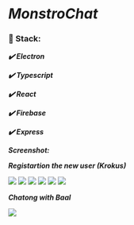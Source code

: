 # ***MonstroChat***

### :scroll: Stack:

   ***:heavy_check_mark: Electron***
   
   ***:heavy_check_mark: Typescript***
   
   ***:heavy_check_mark: React***
   
   ***:heavy_check_mark: Firebase***
   
   ***:heavy_check_mark: Express***

***Screenshot:***

***Registartion the new user (Krokus)***

![](https://lh3.googleusercontent.com/k5mNG4vWTXFpG3u3TPPIPBiMxaOLpC7RhdW8SOycYckfs8g6eypfzxJfETh0GGR-e9elCyQ0iCVudz9w7yASrPBymN_0jRW4kpUU6elM2mxMco3gU7qS28asQrysDTXDQAFvh1z1SgDCXF5h-B5U9KdNvtxSRZ-vXnmfeaXUW4yN1Lz7N1yH3h89mjrsTO-SJdZuLMOsD6wxN39GKw7iLdfv9n7lVdMbU570hLAmWQYVidYeIjOcCqJ5QVmZhPstXh3usW5xYJNFPzhEwTQH2PBC1msw0V7mF8MWOgk0TsUfveafK0CEVPE4H8g60RcP5FaGtbNvGOzAsN_Kt4IZ58JOeD-9clCtlMkD590u5b7zdp4GiauO4QJ9LNLfejIyOYh3KcKbmPOEQH-Vt2PLGVgIqt77xH4j5txJ7gT27LUgQJep-n44tirXpe9mMECiuG_X4RtVuGfjUdbjjyNrJZ0Hwo_tCyklu4wUneK1ZIYbsHh72JYm8BVqq5D2x9SxmyWh9VUv-M6CUj0xXMINFur0YKaHUpcgJ6ga8dvY9fgLYB9FNAJRyIVpiVIvNu4PwoHaJqjHA3B_LujdMLYpd3QPe9I2vN_0qRUMv5ohnfBOPb0D_oylsv1uOf_pOs1B8dHjzTXt7oUAkMA71iRzhIb-_dUaxum8Zerh8pMuj173DcmRlsbeTMWiqE8qJw=w310-h667-no)
![](https://lh3.googleusercontent.com/MKwO9mtOAkJ5wqZOyes5t5WQujYkJqUIeJzzdFT3mVdQKtL54AmygSMUjvWnUgaTTUMsbYMC3_7odvzFSaEityiT0vWtnd0STooNxChDG820nhSkNk_mPZ_pHCtkwXp4m-bRkNGrGlc0xNw6AiG_YEe9Bbr4L3exibBvCdtLoq-KfJRJElPUnJMCK--8-jfHQ9LNItlFjV71PTIShJZ4EfM-O6Whz2CyTHQxsk_27GnbRq501BdMAPDhvP52rZCGHWvytflmolDnOvhugx5Z6Bq5yWIgB8vcKbkIDIa86GpA3gV--RTF0Sz54qF2h-hRFVvkNTBG-T48wKTAGdM7taut7AA6hAoDt7hqGWaP--0Wqk4cMMboBLmAjNgllJy62q9O7o3RfNzXRxgm8579LLr7xa0531NDpA1lDXvLGybRltM7WpTQdDtUbqppzjoznn58Aw0pVWRLUKkvgXG_o8yuJ3FJfmCgjMwjwxpYijNaMA0sYUyg-eJFhztdMQC_7xguzkrvBpGF-ST-sRpMBjEgG1mIflprOi58VtvZ24_IddCYe81Nt1w9xPoX5ypfZeua_nvGAk6WbZdLv4sQa3ewoTokcXoCrEdJsNFnNm1coEABh3oTyYbqfSmOibcmy9szLKXhDI0rdBrSYPibJUGyNL_olbAgySd4l3yDMQ7eraok-JKwpt0ab9zpFQ=w310-h667-no)
![](https://lh3.googleusercontent.com/kRdksbwJFzXKs8pj_FJpEEzxJgla9X2FnBqONQk90FgaIih6_8kojjLbtWFv4sE8VxJpPfZUtwoEp2JLI-L-r561NGCleQeBK3NpRkAWljy7Mw4UnygBINBHmgUeBa94SxoRKuhZ3vvttYaskgVXpI9586MRy-QhfA_N7E6vTTl_9wyyXh7g_628PN9QX10pbBjjA5hylu9gBF5GT56EzgIiiFtYY5iH_kzqZ-oYijM6xg19ZMKTwvncl16LNQFmyQ-r7UEL0gqCPOJ10KDO_AIv0_2OVvLURt7dPQ62VBC3_rS--K-hk6K-nRyPFBo5EYazYvGn4PHUsMNBEZ-IVBnuNdMtjZXc9UeeBpRRgMdI801rsSlk1E1XDEah4sd1VTf58YJPokElV8qzV7dtpMMpvkzjlMAMZM8hVK1Pg-5iFYTcbO9ywYz1GVgdpm_rZo5bbEy_YeS8DXTO0MVT8raF_RWmbl7R-iFCvZiXfHkP0f8qXs51r_4RIS5OrW0_WesOjT4AAHbprxfg1CjRglIdJlSKgOG6LJuVfpBXn_emxbw-GiP92HH-1v5nP0mDMn5TdLHg_qorlirR_o6gaqJqP31HvbIriJaXK91msXBGloBJRNtZ2MrInw0wQioN5nU6udepFbMHA7ekp9g66RWfbQp20MjXH4-nyXdm7J2XYcL0MMd1ntRQN0-9Ag=w310-h667-no)
![](https://lh3.googleusercontent.com/V5gVgMCD8Jv1u5lBE1IG7kEE-O8ryoI89tMzCiLAIqRyuIDCLdXS4UB0T5WOET3-bdyjoUtzmisT_ccW34hCzXbOvsV_DWJV82mWbY-lYf5OR8fF5QKeIzjWoN_cLQfjnCu6EmxhcRA4l_9BG0vhaxrK1Uw9_6H8W7fv6LqF9wyh2ngLCbRHHMfLfFdxXglltXQLDgmWjHx09Noic0GjHgDnK9gT2C0FIcjoRr5lDnrFNPpkqpK_4nmVNeek8lUgNqg4Tnx8JLFbiljpBB69lKei4kI-p_LYpEV7Fm91X-w_lUaP2I0bzOerXfgBlh3-1hxQHL3M-0Uc1EGqmrmZsUqUB1Q1iOSbW3e42GcNjk6vGIL_JCVYGyQRMPT5rvibvMnJW71XQbCQwMFXJLbh-jvzfWmyoMJiZuXsifAOrRxeHfxhiPkzpiDaOut6QFnlSc40K3zsW_L1wqYyUXp3rqWzPCJ8KDwY8pbcaPLf1c7Mm1M9GHfzOc0SEndHEJTGnBcA9lW51tkWbrpCQrz8UAjLm1tZiuUUsqth1w1SGTa7ziMLziQ61I-68WUOyQE5epbSCThmBCL6tufZZpYVJ3zoY03KRGXhWwOf3liqYHURnmZqx5VRYr-NjWdaTOzHdjemTtkR9j2uN7TSF59nzzQG-sFgP6-Aos9O9BtDsWxMXj-OGj01HYvCc0jlcw=w310-h667-no)
![](https://lh3.googleusercontent.com/K2ba6JjTHqWC4_NNHvsEmo_Wz4GXbdmr9r4BWMDsPxtjVKV2nejiAl50ae6N4ZZkfW1v0JKrmTHnPvj250uiU-0Zuj3WoiWT1dgAWLjJsJlkzVuqt3tZVH9oBjZD9QCTsonW5RmI-Vv2RD9hyT9c-5RAkNB0FNEitX_evGza99b0ZcF4_3YzAkTAVBOSXYNMD3cnyLp4-IvKYkmxWZw9kA-snxTUtwqyp0BbJwsxb2d7UNFUKPpa826oT52vjv2170HbzJwx4OFgTcms2GUCgCAgWkWhVVgu1MGKE8fXng5-Ollfb4VaKsh-BXpdkP6Hg2HRaKJNQxZOcWjqBefPej-swoGte9dFaSGejNR8Ty6UCwRVCALqbRt_XR1MfUTzaesi77DQakwlKKrx-2HQmDQYD7FILcZHKk4OtnJIRSjeHqllC4MnHCkUyK7spiEY572_D1-_gewuCEnJyx1prk8dzyZPz0KrQLsBc7tAmkK7F_Ve6TbIH5u_MHWExiYGTSbTqwSYVSBh1M2YuxkDu0WpIkM4dmep10s0H3LGwhKZxhHhk8NvM4J3CjDM8pcwiirYUwSMnDOb-Vtl00tNlA3zyCbsR8Vq3nV3d_Oc1wew31oKsCcNbZylHTqTokrTk8jbT-4s5Q2bvXUNAQJhmiGqGb6CyeB7fUK8CP0xPI31GWXCH1UnlUK1R9nlwg=w310-h667-no)
![](https://lh3.googleusercontent.com/TFatjx62Q_XzXHDU-hGPb3Rve9x85Lc7MkvtHdduKVJJ9SlIqNUmdfAnr0UA6sQvfmQnciOyE62gOeioHLyiLuZy6LS29Ls_WDqsdv6tYN4ea8mvqLuXW3WvynxdWk3ShepHoofPpuDQnyHEK8v1ug_NAJcDmMOJGrPYS8czvEU23lUbarWYcOkhYjT4mpbtWScUOo5EX7V13Nnr4umWpoFtXBScFMK7XVRDmDo_XqPFnXUWLyMb3QxlJY1t3gtd9yvkdzjM1G_yyvlTPi4h-8dCpqFFPHG9cdUftOfVETuOLY48zWNwCbzZI0lpLZQWgHND6vzj4EUnGUfgtr3c7yGgidEqOVqUedQCKljVXsJXKXZVnzZJ8IDumcAh_-2a8muiUhx4a2wGsMSC4uSETCXtrtD3uNdfL0NjNBpccSeEOtoZO94Ix7WEG572jLoQQYsWJE-qdy1YOYDc7dXizhB6E14LSORgQFJ8rPvJNoP1KfXzi-I2-9I9wtK2yA-Pqz7_frmLnOy9lGA20a__FneXDKlmFzfvnVyMJWRoEodIy-e8Rx7ODOKo20r0a4TQrYCLoIM0vU4v4bt_eWcbIFt15HfHkcFFj9TYlhHOGz30B0JtUuPBndumkqbxpO8m1oXjps-d9eSNPHuXSmVtb0DEq-cXYyNbbX9m2CYtEh71OmFZ7HgiP_xWRbwRJg=w310-h667-no)

***Chatong with Baal***

![](https://lh3.googleusercontent.com/Rlk20uYQs98PBF5trqSgOSU5GwjuzVAXNJnOfvg5IAsH-nA9CR9Tt4q20gR9-E925r75JFs7xyVc2zr3RKAeLXSS0XViFT3dB7oBVfUlsue8WgaFwVIO7smXK6fhxn13LxfN1ugnxivziSMP8f-lYfSNIYyTAnF6Optjz92chR4bkikCwi9DJIaorkJmj92BQ454HRXEOofp-uMkE3ya6_hVpwyAdnFqCe8S5s_H1F9hGf3nGiMDqbhKtu9lrWaNKg06lrwghPLIEdiXH_7vZUB_PYnWppptuCTiv_HhpSIc0H0scAuRxUxEiecFo8XdFMje8LPHTN_d1WA5v4SR-FYz07UM9b2pybMUVOVX9CnbBNmKAzWXnBc2Y2PW0HQiR49MsRqoDbWLwZBxvDJrOQSI5o-qGsLOLDqND6JZ41wbObGW1BTfILiE4WI877E8MG3GioKtlJ_-gQFYnd3_2-D22As2-u-uFUmRx3lCmjeHVCbfuy2Z4zd7HDmIMf3EAQIOUD7Z1h2vMniPrGWL3NLkKqu7sWrItTnJXnTMfeQmOf73oG0OpEzHzHeuzJemgyN0uYUirWBt-xX-WmMlrZzI2KrT-8yLEOsUE6067s1rXAKpOatl1qdpQfJbiwBC1cCo5kF2Znk6eu1iAZb8_K2lCop0A6yrWjzYcdkQd0Fe8z9p1Tc29BUv3vgETg=w424-h304-no)
